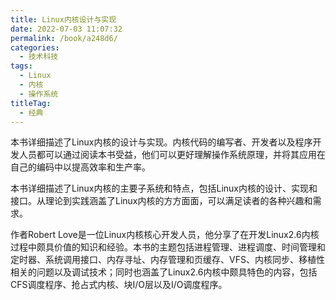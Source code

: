 ```yaml
---
title: Linux内核设计与实现
date: 2022-07-03 11:07:32
permalink: /book/a248d6/
categories:
  - 技术科技
tags:
  - Linux
  - 内核
  - 操作系统
titleTag: 
  - 经典
---
```


本书详细描述了Linux内核的设计与实现。内核代码的编写者、开发者以及程序开发人员都可以通过阅读本书受益，他们可以更好理解操作系统原理，并将其应用在自己的编码中以提高效率和生产率。

本书详细描述了Linux内核的主要子系统和特点，包括Linux内核的设计、实现和接口。从理论到实践涵盖了Linux内核的方方面面，可以满足读者的各种兴趣和需求。

作者Robert Love是一位Linux内核核心开发人员，他分享了在开发Linux2.6内核过程中颇具价值的知识和经验。本书的主题包括进程管理、进程调度、时间管理和定时器、系统调用接口、内存寻址、内存管理和页缓存、VFS、内核同步、移植性相关的问题以及调试技术；同时也涵盖了Linux2.6内核中颇具特色的内容，包括CFS调度程序、抢占式内核、块I/O层以及I/O调度程序。

<!-- more -->

<BookShelf
album="https://cdn.staticaly.com/gh/jonsam-ng/image-hosting@master/oxygen-space/image.edg09uxoifs.webp"
:pages="353"
link="https://www.aliyundrive.com/s/5Kzzny2zSp8"
douban="https://book.douban.com/subject/6097773/"
author="[美] Robert Love"
publisher="机械工业出版社"
intro="本书详细描述了Linux内核的主要子系统和特点，包括Linux内核的设计、实现和接口。从理论到实践涵盖了Linux内核的方方面面，可以满足读者的各种兴趣和需求。"
lang="中文"
/>

